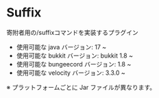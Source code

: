# Suffix
寄附者用の/suffixコマンドを実装するプラグイン

* 使用可能な java バージョン: 17 ~
* 使用可能な bukkit バージョン: bukkit 1.8 ~
* 使用可能な bungeecord バージョン: 1.8 ~
* 使用可能な velocity バージョン: 3.3.0 ~

※ プラットフォームごとに Jar ファイルが異なります。 
